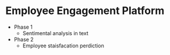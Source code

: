 # Employee Engagement Platform
* Phase 1
    * Sentimental analysis in text
* Phase 2 
    * Employee staisfacation perdiction